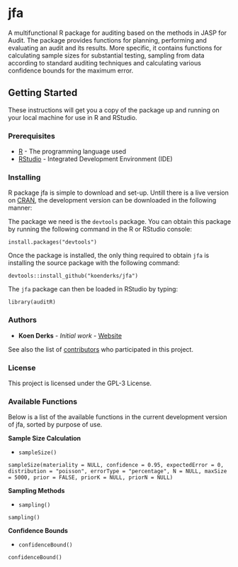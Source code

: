 # jfa

A multifunctional R package for auditing based on the methods in JASP for Audit. 
The package provides functions for  planning, performing and evaluating an audit and its results. 
More specific, it contains functions for calculating sample sizes for substantial testing, sampling
from data according to standard auditing techniques and calculating various 
confidence bounds for the maximum error.

## Getting Started

These instructions will get you a copy of the package up and running on your 
local machine for use in R and RStudio. 

### Prerequisites

* [R](https://cran.r-project.org/mirrors.html) - The programming language used
* [RStudio](https://www.rstudio.com/products/rstudio/download/) - Integrated 
Development Environment (IDE)

### Installing

R package jfa is simple to download and set-up. Untill there is a live version
on [CRAN](https://cran.r-project.org/), the development version can be downloaded
in the following manner:

The package we need is the `devtools` package. You can obtain this package by running
the following command in the R or RStudio console:

```
install.packages("devtools")
```

Once the package is installed, the only thing required to obtain `jfa` is 
installing the source package with the following command:

```
devtools::install_github("koenderks/jfa")
```

The `jfa` package can then be loaded in RStudio by typing:
```
library(auditR)
```

### Authors

* **Koen Derks** - *Initial work* - [Website](https://koenderks.com)

See also the list of [contributors](https://github.com/koenderks/auditR/graphs/contributors) who participated in this project.

### License

This project is licensed under the GPL-3 License.

### Available Functions

Below is a list of the available functions in the current development version of
jfa, sorted by purpose of use.

**Sample Size Calculation**

- `sampleSize()`

`sampleSize(materiality = NULL, confidence = 0.95, expectedError = 0, distribution = "poisson", errorType = "percentage", N = NULL, maxSize = 5000, prior = FALSE, priorK = NULL, priorN = NULL)`


**Sampling Methods**

- `sampling()`

`sampling()`

**Confidence Bounds**

- `confidenceBound()`

`confidenceBound()`

